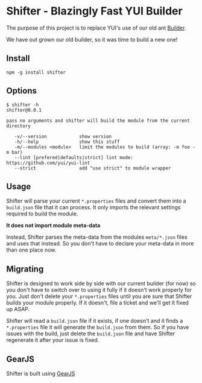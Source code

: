 Shifter - Blazingly Fast YUI Builder
====================================

The purpose of this project is to replace YUI's use of our old ant [Builder](https://github.com/yui/builder).

We have out grown our old builder, so it was time to build a new one!

Install
-------

    npm -g install shifter

Options
-------

    $ shifter -h
    shifter@0.0.1

    pass no arguments and shifter will build the module from the current directory

       -v/--version            show version
       -h/--help               show this stuff
       -m/--modules <module>   limit the modules to build (array: -m foo -m bar)
       --lint [prefered|defaults|strict] lint mode: https://github.com/yui/yui-lint
       --strict                add "use strict" to module wrapper

Usage
-----

Shifter will parse your current `*.properties` files and convert them into a `build.json` file that
it can process. It only imports the relevant settings required to build the module.

**It does not import module meta-data**

Instead, Shifter parses the meta-data from the modules `meta/*.json` files and uses that instead.
So you don't have to declare your meta-data in more than one place now.

Migrating
---------

Shifter is designed to work side by side with our current builder (for now) so you don't have to
switch over to using it fully if it doesn't work properly for you. Just don't delete your `*.properties`
files until you are sure that Shifter builds your module properly. If it doesn't, file a ticket and
we'll get it fixed up ASAP.

Shifter will read a `build.json` file if it exists, if one doesn't and it finds a `*.properties` file
it will generate the `build.json` from them. So if you have issues with the build, just delete the `build.json`
file and have Shifter regenerate it after your issue is fixed.


GearJS
------

Shifter is built using [GearJS](http://gearjs.org/)
